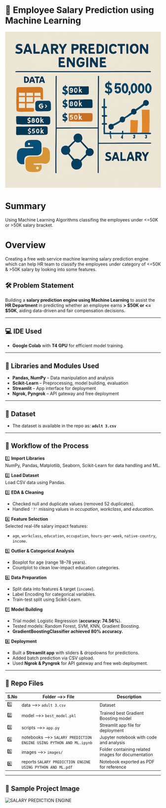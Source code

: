 # 💼 Employee Salary Prediction using Machine Learning 

![SALARY PREDICTION](images/Salarypredictionimage.png)

# Summary
Using Machine Learning Algorithms classifing the employees under <=50K or >50K salary bracket.

# Overview
Creating a free web service machine learning salary prediction engine which can help HR team to classify the employees under category of
<=50K & >50K salary by looking into some features.

## 🛠️ Problem Statement
Building a **salary prediction engine using Machine Learning** to assist the 
**HR Department** in predicting whether an employee earns **> $50K or <= $50K**,
aiding data-driven and fair compensation decisions.

---

## 💻 IDE Used
- **Google Colab** with **T4 GPU** for efficient model training.

---

## 🧩 Libraries and Modules Used
- **Pandas, NumPy** – Data manipulation and analysis
- **Scikit-Learn** – Preprocessing, model building, evaluation
- **Streamlit** – App interface for deployment
- **Ngrok, Pyngrok** – API gateway and free deployment

---

## 📂 Dataset
- The dataset is available in the repo as: **`adult 3.csv`**

---

## 🚀 Workflow of the Process

1️⃣ **Import Libraries**  
NumPy, Pandas, Matplotlib, Seaborn, Scikit-Learn for data handling and ML.

2️⃣ **Load Dataset**  
Load CSV data using Pandas.

3️⃣ **EDA & Cleaning**  
- Checked null and duplicate values (removed 52 duplicates).
- Handled `'?'` missing values in *occupation*, *workclass*, and *education*.

4️⃣ **Feature Selection**  
Selected real-life salary impact features:
- `age`, `workclass`, `education`, `occupation`, `hours-per-week`, `native-country`, `income`.

5️⃣ **Outlier & Categorical Analysis**  
- Boxplot for age (range 18–78 years).  
- Countplot to clean low-impact education categories.

6️⃣ **Data Preparation**  
- Split data into features & target (`income`).  
- Label Encoding for categorical variables.  
- Train-test split using Scikit-Learn.

7️⃣ **Model Building**  
- Trial model: Logistic Regression (**accuracy: 74.56%**).  
- Tested models: Random Forest, SVM, KNN, Gradient Boosting.  
- **GradientBoostingClassifier achieved 80% accuracy.**

8️⃣ **Deployment**  
- Built a **Streamlit app** with sliders & dropdowns for predictions.  
- Added batch prediction via CSV upload.  
- Used **Ngrok & Pyngrok** for API gateway and free web deployment.

---

## 📁 Repo Files

| S.No | Folder -->> File                                                       | Description                                         |
|------|------------------------------------------------------------------------|-----------------------------------------------------|
| 1️⃣   | data -->> `adult 3.csv`                                                | Dataset                                            |
| 2️⃣   | model -->> `best_model.pkl`                                            | Trained best Gradient Boosting model               |
| 3️⃣   | scripts -->> `app.py`                                                  | Streamlit app file for deployment                  |
| 4️⃣   | notebooks -->> `SALARY PREDICTION ENGINE USING PYTHON AND ML.ipynb`    | Jupyter notebook with code and analysis            |
| 5️⃣   | images -->> `images/`                                                  | Folder containing related images for documentation |
| 6️⃣   | reports `SALARY PREDICTION ENGINE USING PYTHON AND ML.pdf`             | Notebook exported as PDF for reference             |

---


## 📸 Sample Project Image

![SALARY PREDICTION ENGINE](output/salary_prediction_engine_ss.png)

